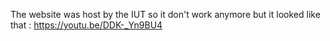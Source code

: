 The website was host by the IUT so it don't work anymore but it looked like that : https://youtu.be/DDK-_Yn9BU4
